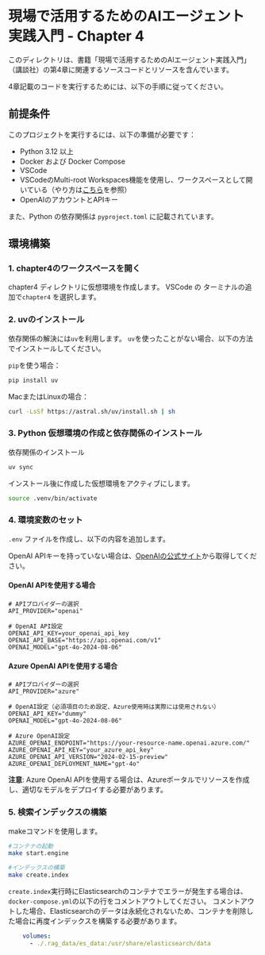 # 現場で活用するためのAIエージェント実践入門 - Chapter 4

このディレクトリは、書籍「現場で活用するためのAIエージェント実践入門」（講談社）の第4章に関連するソースコードとリソースを含んでいます。

4章記載のコードを実行するためには、以下の手順に従ってください。

## 前提条件

このプロジェクトを実行するには、以下の準備が必要です：

- Python 3.12 以上
- Docker および Docker Compose
- VSCode
- VSCodeのMulti-root Workspaces機能を使用し、ワークスペースとして開いている（やり方は[こちら](../README.md)を参照）
- OpenAIのアカウントとAPIキー

また、Python の依存関係は `pyproject.toml` に記載されています。

## 環境構築

### 1. chapter4のワークスペースを開く
chapter4 ディレクトリに仮想環境を作成します。
VSCode の ターミナルの追加で`chapter4` を選択します。

### 2. uvのインストール

依存関係の解決には`uv`を利用します。
`uv`を使ったことがない場合、以下の方法でインストールしてください。

`pip`を使う場合：
```bash
pip install uv
```

MacまたはLinuxの場合：
```bash
curl -LsSf https://astral.sh/uv/install.sh | sh
```

### 3. Python 仮想環境の作成と依存関係のインストール

依存関係のインストール
```bash
uv sync
```

インストール後に作成した仮想環境をアクティブにします。

```bash
source .venv/bin/activate
```

### 4. 環境変数のセット
`.env` ファイルを作成し、以下の内容を追加します。

OpenAI APIキーを持っていない場合は、[OpenAIの公式サイト](https://platform.openai.com/)から取得してください。

#### OpenAI APIを使用する場合
```env
# APIプロバイダーの選択
API_PROVIDER="openai"

# OpenAI API設定
OPENAI_API_KEY=your_openai_api_key
OPENAI_API_BASE="https://api.openai.com/v1"
OPENAI_MODEL="gpt-4o-2024-08-06"
```

#### Azure OpenAI APIを使用する場合
```env
# APIプロバイダーの選択
API_PROVIDER="azure"

# OpenAI設定（必須項目のため設定、Azure使用時は実際には使用されない）
OPENAI_API_KEY="dummy"
OPENAI_MODEL="gpt-4o-2024-08-06"

# Azure OpenAI設定
AZURE_OPENAI_ENDPOINT="https://your-resource-name.openai.azure.com/"
AZURE_OPENAI_API_KEY="your_azure_api_key"
AZURE_OPENAI_API_VERSION="2024-02-15-preview"
AZURE_OPENAI_DEPLOYMENT_NAME="gpt-4o"
```

**注意**: Azure OpenAI APIを使用する場合は、Azureポータルでリソースを作成し、適切なモデルをデプロイする必要があります。

### 5. 検索インデックスの構築

makeコマンドを使用します。

```bash
#コンテナの起動
make start.engine

#インデックスの構築
make create.index
```

`create.index`実行時にElasticsearchのコンテナでエラーが発生する場合は、`docker-compose.yml`の以下の行をコメントアウトしてください。
コメントアウトした場合、Elasticsearchのデータは永続化されないため、コンテナを削除した場合に再度インデックスを構築する必要があります。

```yaml
    volumes:
      - ./.rag_data/es_data:/usr/share/elasticsearch/data
```
